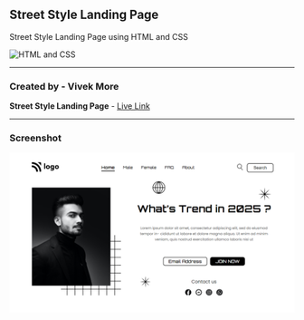 ## Street Style Landing Page

Street Style Landing Page using HTML and CSS

![HTML and CSS](https://img.shields.io/badge/HTML-CSS-success)

---

### Created by - Vivek More

**Street Style Landing Page** - [Live Link](https://mrvivekmore-street-style-landing-page.netlify.app/)

---

### Screenshot

![Project Screenshot](./Screenshot.png)

